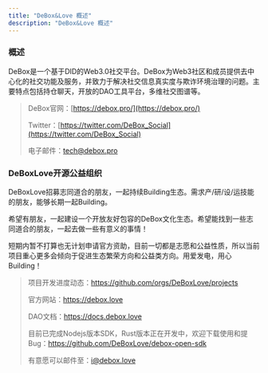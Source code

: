 ```yaml
---
title: "DeBox&Love 概述"
description: "DeBox&Love 概述"
---
```


### 概述

DeBox是一个基于DID的Web3.0社交平台。DeBox为Web3社区和成员提供去中心化的社交功能及服务，并致力于解决社交信息真实度与欺诈环境治理的问题。主要特点包括持仓聊天，开放的DAO工具平台，多维社交图谱等。

> DeBox官网：[https://debox.pro/](https://debox.pro/)
>
> Twitter：[https://twitter.com/DeBox_Social](https://twitter.com/DeBox_Social)
>
> 电子邮件：tech@debox.pro

### DeBoxLove开源公益组织

DeBoxLove招募志同道合的朋友，一起持续Building生态。需求产/研/设/运技能的朋友，能够长期一起Building。

希望有朋友，一起建设一个开放友好包容的DeBox文化生态。希望能找到一些志同道合的朋友，一起去做一些有意义的事情！

短期内暂不打算也无计划申请官方资助，目前一切都是志愿和公益性质，所以当前项目重心更多会倾向于促进生态繁荣方向和公益类方向。用爱发电，用心Building！

> 项目开发进度动态：https://github.com/orgs/DeBoxLove/projects
>
> 官方网站：https://debox.love
>
> DAO文档：https://docs.debox.love
>
> 目前已完成Nodejs版本SDK，Rust版本正在开发中，欢迎下载使用和提Bug：https://github.com/DeBoxLove/debox-open-sdk
>
> 有意愿可以邮件至：i@debox.love
